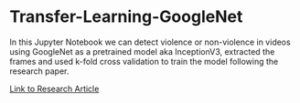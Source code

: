 # Transfer-Learning-GoogleNet
In this Jupyter Notebook we can detect violence or non-violence in videos using GoogleNet as a pretrained model aka InceptionV3, extracted the frames and used k-fold cross validation to train the model following the research paper.

[Link to Research Article](https://ieeexplore.ieee.org/abstract/document/8910041)
